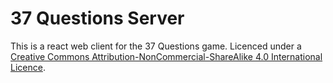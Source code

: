 # 37 Questions Server

This is a react web client for the 37 Questions game. Licenced under a [Creative Commons Attribution-NonCommercial-ShareAlike 4.0 International Licence](https://creativecommons.org/licenses/by-nc-sa/4.0/).